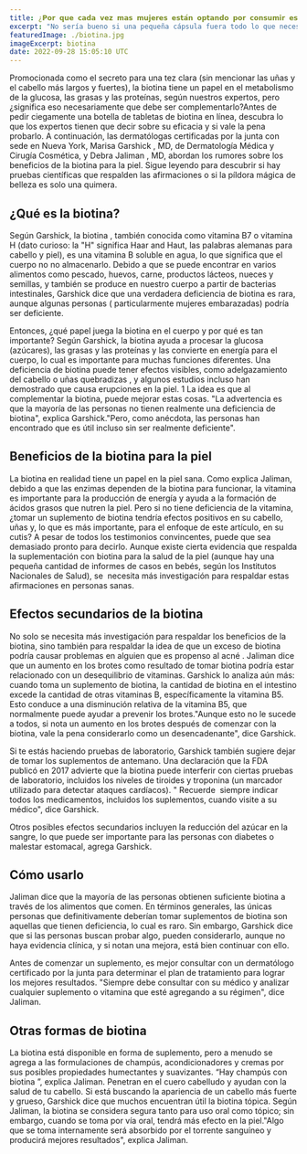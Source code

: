 ```yaml
---
title: ¿𝗣𝗼𝗿 𝗾𝘂𝗲 𝗰𝗮𝗱𝗮 𝘃𝗲𝘇 𝗺𝗮𝘀 𝗺𝘂𝗷𝗲𝗿𝗲𝘀 𝗲𝘀𝘁𝗮́𝗻 𝗼𝗽𝘁𝗮𝗻𝗱𝗼 𝗽𝗼𝗿 𝗰𝗼𝗻𝘀𝘂𝗺𝗶𝗿 𝗲𝘀𝘁𝗮 𝗺𝗮́𝗴𝗶𝗰𝗮 𝘃𝗶𝘁𝗮𝗺𝗶𝗻𝗮 𝗹𝗹𝗮𝗺𝗮𝗱𝗮 𝗯𝗶𝗼𝘁𝗶𝗻𝗮?
excerpt: "No sería bueno si una pequeña cápsula fuera todo lo que necesita para una piel, cabello y uñas saludables? Si sigue a personas influyentes en las redes sociales, es posible que haya encontrado uno o dos anuncios de suplementos que prometen resolver todos sus problemas de belleza, e incluso podría tener la tentación de probarlos. Una que probablemente suene familiar es la biotina (también conocida como vitamina B7)"
featuredImage: ./biotina.jpg
imageExcerpt: biotina
date: 2022-09-28 15:05:10 UTC
---
```


Promocionada como el secreto para una tez clara (sin mencionar las uñas y el cabello más largos y fuertes), la biotina tiene un papel en el metabolismo de la glucosa, las grasas y las proteínas, según nuestros expertos, pero ¿significa eso necesariamente que debe ser complementarlo?Antes de pedir ciegamente una botella de tabletas de biotina en línea, descubra lo que los expertos tienen que decir sobre su eficacia y si vale la pena probarlo. A continuación, las dermatólogas certificadas por la junta con sede en Nueva York, Marisa Garshick , MD, de Dermatología Médica y Cirugía Cosmética, y Debra Jaliman , MD, abordan los rumores sobre los beneficios de la biotina para la piel. Sigue leyendo para descubrir si hay pruebas científicas que respalden las afirmaciones o si la píldora mágica de belleza es solo una quimera.

## ¿Qué es la biotina?
Según Garshick, la biotina , también conocida como vitamina B7 o vitamina H (dato curioso: la "H" significa Haar and Haut, las palabras alemanas para cabello y piel), es una vitamina B soluble en agua, lo que significa que el cuerpo no no almacenarlo. Debido a que se puede encontrar en varios alimentos como pescado, huevos, carne, productos lácteos, nueces y semillas, y también se produce en nuestro cuerpo a partir de bacterias intestinales, Garshick dice que una verdadera deficiencia de biotina es rara, aunque algunas personas ( particularmente mujeres embarazadas) podría ser deficiente. 

Entonces, ¿qué papel juega la biotina en el cuerpo y por qué es tan importante? Según Garshick, la biotina ayuda a procesar la glucosa (azúcares), las grasas y las proteínas y las convierte en energía para el cuerpo, lo cual es importante para muchas funciones diferentes. Una deficiencia de biotina puede tener efectos visibles, como adelgazamiento del cabello o uñas quebradizas , y algunos estudios incluso han demostrado que causa erupciones en la piel. 1 La idea es que al complementar la biotina, puede mejorar estas cosas. "La advertencia es que la mayoría de las personas no tienen realmente una deficiencia de biotina", explica Garshick."Pero, como anécdota, las personas han encontrado que es útil incluso sin ser realmente deficiente".

## Beneficios de la biotina para la piel
La biotina en realidad tiene un papel en la piel sana. Como explica Jaliman, debido a que las enzimas dependen de la biotina para funcionar, la vitamina es importante para la producción de energía y ayuda a la formación de ácidos grasos que nutren la piel. Pero si no tiene deficiencia de la vitamina, ¿tomar un suplemento de biotina tendría efectos positivos en su cabello, uñas y, lo que es más importante, para el enfoque de este artículo, en su cutis? A pesar de todos los testimonios convincentes, puede que sea demasiado pronto para decirlo. Aunque existe cierta evidencia que respalda la suplementación con biotina para la salud de la piel (aunque hay una pequeña cantidad de informes de casos en bebés, según los Institutos Nacionales de Salud), se ﻿ necesita más investigación para respaldar estas afirmaciones en personas sanas.

## Efectos secundarios de la biotina
No solo se necesita más investigación para respaldar los beneficios de la biotina, sino también para respaldar la idea de que un exceso de biotina podría causar problemas en alguien que es propenso al acné . Jaliman dice que un aumento en los brotes como resultado de tomar biotina podría estar relacionado con un desequilibrio de vitaminas. Garshick lo analiza aún más: cuando toma un suplemento de biotina, la cantidad de biotina en el intestino excede la cantidad de otras vitaminas B, específicamente la vitamina B5. Esto conduce a una disminución relativa de la vitamina B5, que normalmente puede ayudar a prevenir los brotes."Aunque esto no le sucede a todos, si nota un aumento en los brotes después de comenzar con la biotina, vale la pena considerarlo como un desencadenante", dice Garshick.

Si te estás haciendo pruebas de laboratorio, Garshick también sugiere dejar de tomar los suplementos de antemano. Una declaración que la FDA publicó en 2017 advierte que la biotina puede interferir con ciertas pruebas de laboratorio, incluidos los niveles de tiroides y troponina (un marcador utilizado para detectar ataques cardíacos). " Recuerde ﻿ siempre indicar todos los medicamentos, incluidos los suplementos, cuando visite a su médico", dice Garshick.

Otros posibles efectos secundarios incluyen la reducción del azúcar en la sangre, lo que puede ser importante para las personas con diabetes o malestar estomacal, agrega Garshick.

## Cómo usarlo
Jaliman dice que la mayoría de las personas obtienen suficiente biotina a través de los alimentos que comen. En términos generales, las únicas personas que definitivamente deberían tomar suplementos de biotina son aquellas que tienen deficiencia, lo cual es raro. Sin embargo, Garshick dice que si las personas buscan probar algo, pueden considerarlo, aunque no haya evidencia clínica, y si notan una mejora, está bien continuar con ello.

Antes de comenzar un suplemento, es mejor consultar con un dermatólogo certificado por la junta para determinar el plan de tratamiento para lograr los mejores resultados. "Siempre debe consultar con su médico y analizar cualquier suplemento o vitamina que esté agregando a su régimen", dice Jaliman.

## Otras formas de biotina
La biotina está disponible en forma de suplemento, pero a menudo se agrega a las formulaciones de champús, acondicionadores y cremas por sus posibles propiedades humectantes y suavizantes. “Hay champús con biotina ”, explica Jaliman. Penetran en el cuero cabelludo y ayudan con la salud de tu cabello. Si está buscando la apariencia de un cabello más fuerte y grueso, Garshick dice que muchos encuentran útil la biotina tópica. Según Jaliman, la biotina se considera segura tanto para uso oral como tópico; sin embargo, cuando se toma por vía oral, tendrá más efecto en la piel."Algo que se toma internamente será absorbido por el torrente sanguíneo y producirá mejores resultados", explica Jaliman.